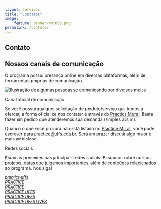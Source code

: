 ```yaml
---
layout: servicos
title: "Contatos"
image:
    feature: banner-rotulo.png
permalink: /contato/
---
```


<section class="mb-4">
    <div class="container">
        <div class="row align-items-center pt-2">
            <div class="col-9">
                <h1>Contato</h1>
                <h2>Nossos canais de comunicação</h2>
                <p class="lead">O programa possui presença online em diversas plataformas, além de ferramentas próprias de comunicação.</p>
            </div>
            <div class="col-3">
                <img src="/images/illustrations/undraw_contact_us.svg" title="Ilustração de algumas pessoas se comunicando por diversos meios" />
            </div>
        </div>
    </div>
</section>

<section class="mt-5">
    <div class="container">
        <p class="font-medium">Canal oficial de comunicação</p>
        <p>Se você possui qualquer solicitação de produto/serviço que temos a ofercer, a forma oficial de nos contatar é através do <a href="https://practice.uffs.edu.br/mural" target="_blank">Practice Mural</a>. Basta fazer um pedido que atenderemos sua demanda (simples assim).</p>
        <p>Quando o que você procura não está listado no <a href="https://practice.uffs.edu.br/mural" target="_blank">Practice Mural</a>, você pode escrever para <a href="mailto:practice@uffs.edu.br">practice@uffs.edu.br</a>. Será um prazer discutir algo maior e mais ambicioso.</p>
    </div>
</section>

<section class="mt-5">
    <div class="container">
        <p class="font-medium">Redes sociais</p>
        <p>Estamos presentes nas principais redes sociais. Postamos sobre nossos projetos, datas que julgamos importantes, além de conteúdos relacionados ao programa. Nos siga!</p>
        <div class="lead mb-2">
            <a href="https://github.com/practice-uffs" class="mx-2" target="_blank">
                <i class="fa fa-github" style="color: #191919;"> <span style="font-family: 'Roboto', sans-serif;">practice-uffs</span></i>
            </a>
        </div>
        <div class="lead mb-2">
            <a href="https://www.facebook.com/PRACTICE-103075354796170/?modal=admin_todo_tour" class="mx-2" target="_blank">
                <i class="fa fa-facebook" style="color: #191919;"> <span class="ml-1" style="font-family: 'Roboto', sans-serif;">PRACTICE</span></i>
            </a>
        </div>
        <div class="lead mb-2">
            <a href="https://www.instagram.com/practiceuffs/" class="mx-2" target="_blank">
                <i class="fa fa-instagram" style="color: #191919;"> <span style="font-family: 'Roboto', sans-serif;">PRACTICE</span></i>
            </a>
        </div>
        <div class="lead mb-2">
            <a href="https://twitter.com/PracticeUFFS" class="mx-2" target="_blank">
                <i class="fa fa-twitter" style="color: #191919;"> <span style="font-family: 'Roboto', sans-serif;">PRACTICE UFFS</span></i>
            </a>
        </div>
        <div class="lead mb-2">
            <a href="https://www.youtube.com/channel/UCJZQqcpp1Zzd3eFZhpdzq9Q" class="mx-2" target="_blank">
                <i class="fa fa-youtube" style="color: #191919;"> <span style="font-family: 'Roboto', sans-serif;">PRACTICE UFFS</span></i>
            </a>
        </div>
        <div class="lead mb-2">
            <a href="https://www.youtube.com/channel/UCu3jAl8MTMPkaxb3u0_xESw?view_as=subscriber" class="mx-2" target="_blank">
                <i class="fa fa-youtube" style="color: #191919;"> <span style="font-family: 'Roboto', sans-serif;">PRACTICE UFFS LIVES</span></i>
            </a>
        </div>
    </div>
</section>